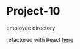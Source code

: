 # Project-10
employee directory

refactored with React [here](https://github.com/jamessouth/directory)
